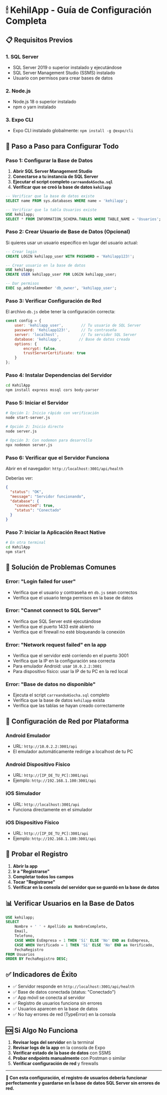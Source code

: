 # 🕯 KehilApp - Guía de Configuración Completa

## 📋 **Requisitos Previos**

### 1. **SQL Server**
- SQL Server 2019 o superior instalado y ejecutándose
- SQL Server Management Studio (SSMS) instalado
- Usuario con permisos para crear bases de datos

### 2. **Node.js**
- Node.js 18 o superior instalado
- npm o yarn instalado

### 3. **Expo CLI**
- Expo CLI instalado globalmente: `npm install -g @expo/cli`

## 🚀 **Paso a Paso para Configurar Todo**

### **Paso 1: Configurar la Base de Datos**

1. **Abrir SQL Server Management Studio**
2. **Conectarse a tu instancia de SQL Server**
3. **Ejecutar el script completo `carreandoASocha.sql`**
4. **Verificar que se creó la base de datos `kehilapp`**

```sql
-- Verificar que la base de datos existe
SELECT name FROM sys.databases WHERE name = 'kehilapp';

-- Verificar que la tabla Usuarios existe
USE kehilapp;
SELECT * FROM INFORMATION_SCHEMA.TABLES WHERE TABLE_NAME = 'Usuarios';
```

### **Paso 2: Crear Usuario de Base de Datos (Opcional)**

Si quieres usar un usuario específico en lugar del usuario actual:

```sql
-- Crear login
CREATE LOGIN kehilapp_user WITH PASSWORD = 'Kehilapp123!';

-- Crear usuario en la base de datos
USE kehilapp;
CREATE USER kehilapp_user FOR LOGIN kehilapp_user;

-- Dar permisos
EXEC sp_addrolemember 'db_owner', 'kehilapp_user';
```

### **Paso 3: Verificar Configuración de Red**

El archivo `db.js` debe tener la configuración correcta:

```javascript
const config = {
    user: 'kehilapp_user',        // Tu usuario de SQL Server
    password: 'Kehilapp123!',     // Tu contraseña
    server: 'localhost',          // Tu servidor SQL Server
    database: 'kehilapp',        // Base de datos creada
    options: {
        encrypt: false,
        trustServerCertificate: true
    }
};
```

### **Paso 4: Instalar Dependencias del Servidor**

```bash
cd KehilApp
npm install express mssql cors body-parser
```

### **Paso 5: Iniciar el Servidor**

```bash
# Opción 1: Inicio rápido con verificación
node start-server.js

# Opción 2: Inicio directo
node server.js

# Opción 3: Con nodemon para desarrollo
npx nodemon server.js
```

### **Paso 6: Verificar que el Servidor Funciona**

Abrir en el navegador: `http://localhost:3001/api/health`

Deberías ver:
```json
{
  "status": "OK",
  "message": "Servidor funcionando",
  "database": {
    "connected": true,
    "status": "Conectado"
  }
}
```

### **Paso 7: Iniciar la Aplicación React Native**

```bash
# En otra terminal
cd KehilApp
npm start
```

## 🔧 **Solución de Problemas Comunes**

### **Error: "Login failed for user"**
- Verifica que el usuario y contraseña en `db.js` sean correctos
- Verifica que el usuario tenga permisos en la base de datos

### **Error: "Cannot connect to SQL Server"**
- Verifica que SQL Server esté ejecutándose
- Verifica que el puerto 1433 esté abierto
- Verifica que el firewall no esté bloqueando la conexión

### **Error: "Network request failed" en la app**
- Verifica que el servidor esté corriendo en el puerto 3001
- Verifica que la IP en la configuración sea correcta
- Para emulador Android: usar `10.0.2.2:3001`
- Para dispositivo físico: usar la IP de tu PC en la red local

### **Error: "Base de datos no disponible"**
- Ejecuta el script `carreandoASocha.sql` completo
- Verifica que la base de datos `kehilapp` exista
- Verifica que las tablas se hayan creado correctamente

## 📱 **Configuración de Red por Plataforma**

### **Android Emulador**
- URL: `http://10.0.2.2:3001/api`
- El emulador automáticamente redirige a localhost de tu PC

### **Android Dispositivo Físico**
- URL: `http://[IP_DE_TU_PC]:3001/api`
- Ejemplo: `http://192.168.1.100:3001/api`

### **iOS Simulador**
- URL: `http://localhost:3001/api`
- Funciona directamente en el simulador

### **iOS Dispositivo Físico**
- URL: `http://[IP_DE_TU_PC]:3001/api`
- Ejemplo: `http://192.168.1.100:3001/api`

## 🧪 **Probar el Registro**

1. **Abrir la app**
2. **Ir a "Registrarse"**
3. **Completar todos los campos**
4. **Tocar "Registrarse"**
5. **Verificar en la consola del servidor que se guardó en la base de datos**

## 📊 **Verificar Usuarios en la Base de Datos**

```sql
USE kehilapp;
SELECT 
    Nombre + ' ' + Apellido as NombreCompleto,
    Email,
    Telefono,
    CASE WHEN EsEmpresa = 1 THEN 'Sí' ELSE 'No' END as EsEmpresa,
    CASE WHEN Verificado = 1 THEN 'Sí' ELSE 'No' END as Verificado,
    FechaRegistro
FROM Usuarios
ORDER BY FechaRegistro DESC;
```

## ✅ **Indicadores de Éxito**

- ✅ Servidor responde en `http://localhost:3001/api/health`
- ✅ Base de datos conectada (status: "Conectado")
- ✅ App móvil se conecta al servidor
- ✅ Registro de usuarios funciona sin errores
- ✅ Usuarios aparecen en la base de datos
- ✅ No hay errores de red (TypeError) en la consola

## 🆘 **Si Algo No Funciona**

1. **Revisar logs del servidor** en la terminal
2. **Revisar logs de la app** en la consola de Expo
3. **Verificar estado de la base de datos** con SSMS
4. **Probar endpoints manualmente** con Postman o similar
5. **Verificar configuración de red** y firewalls

---

**🎯 Con esta configuración, el registro de usuarios debería funcionar perfectamente y guardarse en la base de datos SQL Server sin errores de red.**
